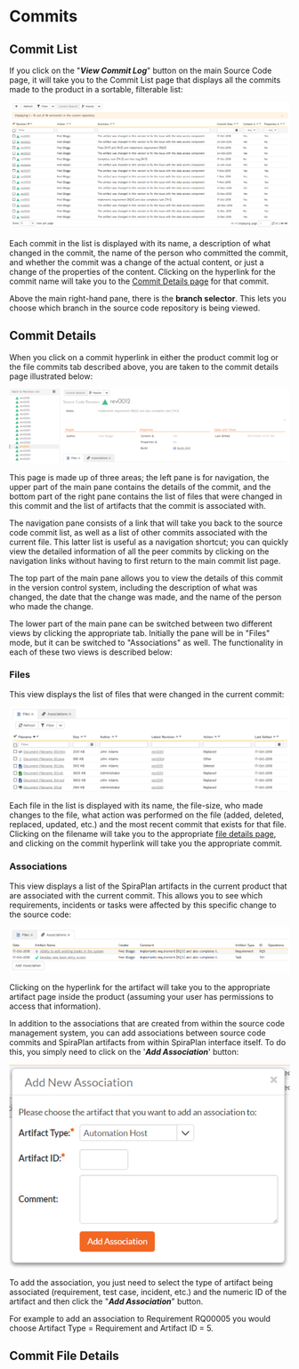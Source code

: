# Commits


## Commit List

If you click on the "***View Commit Log***" button on the main Source Code page, it will take you to the Commit List page that displays all the commits made to the product in a sortable, filterable list:

![](img/Source_Code_401.png)

Each commit in the list is displayed with its name, a description of what changed in the commit, the name of the person who committed the commit, and whether the commit was a change of the actual content, or just a change of the properties of the content. Clicking on the hyperlink for the commit name will take you to the [Commit Details page](#commit-details)  for that commit.

Above the main right-hand pane, there is the **branch selector**. This lets you choose which branch in the source code repository is being viewed.


## Commit Details

When you click on a commit hyperlink in either the product commit log or the file commits tab described above, you are taken to the commit details page illustrated below:

![](img/Source_Code_402.png)

This page is made up of three areas; the left pane is for navigation, the upper part of the main pane contains the details of the commit, and the bottom part of the right pane contains the list of files that were changed in this commit and the list of artifacts that the commit is associated with.

The navigation pane consists of a link that will take you back to the source code commit list, as well as a list of other commits associated with the current file. This latter list is useful as a navigation shortcut; you can quickly view the detailed information of all the peer commits by clicking on the navigation links without having to first return to the main commit list page.

The top part of the main pane allows you to view the details of this commit in the version control system, including the description of what was changed, the date that the change was made, and the name of the person who made the change.

The lower part of the main pane can be switched between two different views by clicking the appropriate tab. Initially the pane will be in "Files" mode, but it can be switched to "Associations" as well. The functionality in each of these two views is described below:


### Files

This view displays the list of files that were changed in the current commit:

![](img/Source_Code_403.png)

Each file in the list is displayed with its name, the file-size, who made changes to the file, what action was performed on the file (added, deleted, replaced, updated, etc.) and the most recent commit that exists for that file. Clicking on the filename will take you to the appropriate [file details page](../Source-Code#source-code-file-details), and clicking on the commit hyperlink will take you the appropriate commit.


### Associations

This view displays a list of the SpiraPlan artifacts in the current product that are associated with the current commit. This allows you to see which requirements, incidents or tasks were affected by this specific change to the source code:

![](img/Source_Code_404.png)

Clicking on the hyperlink for the artifact will take you to the appropriate artifact page inside the product (assuming your user has permissions to access that information).

In addition to the associations that are created from within the source code management system, you can add associations between source code commits and SpiraPlan artifacts from within SpiraPlan interface itself. To do this, you simply need to click on the '***Add Association***' button:

![](img/Source_Code_405.png)

To add the association, you just need to select the type of artifact being associated (requirement, test case, incident, etc.) and the numeric ID of the artifact and then click the "***Add Association***" button.

For example to add an association to Requirement RQ00005 you would choose Artifact Type = Requirement and Artifact ID = 5.


## Commit File Details